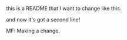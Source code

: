 this is a README that I want to change like this.

and now it's got a second line!

MF: Making a change.